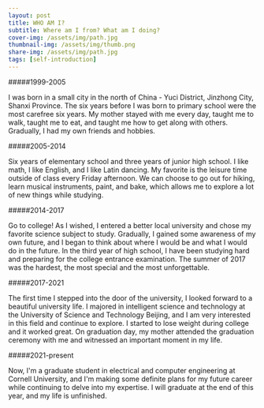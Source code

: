 ```yaml
---
layout: post
title: WHO AM I?
subtitle: Where am I from? What am I doing?
cover-img: /assets/img/path.jpg
thumbnail-img: /assets/img/thumb.png
share-img: /assets/img/path.jpg
tags: [self-introduction]
---
```


#####1999-2005

I was born in a small city in the north of China - Yuci District, Jinzhong City, Shanxi Province. The six years before I was born to primary school were the most carefree six years. My mother stayed with me every day, taught me to walk, taught me to eat, and taught me how to get along with others. Gradually, I had my own friends and hobbies.

#####2005-2014

Six years of elementary school and three years of junior high school. I like math, I like English, and I like Latin dancing. My favorite is the leisure time outside of class every Friday afternoon. We can choose to go out for hiking, learn musical instruments, paint, and bake, which allows me to explore a lot of new things while studying.

#####2014-2017

Go to college! As I wished, I entered a better local university and chose my favorite science subject to study. Gradually, I gained some awareness of my own future, and I began to think about where I would be and what I would do in the future. In the third year of high school, I have been studying hard and preparing for the college entrance examination. The summer of 2017 was the hardest, the most special and the most unforgettable.

#####2017-2021

The first time I stepped into the door of the university, I looked forward to a beautiful university life. I majored in intelligent science and technology at the University of Science and Technology Beijing, and I am very interested in this field and continue to explore. I started to lose weight during college and it worked great. On graduation day, my mother attended the graduation ceremony with me and witnessed an important moment in my life.

#####2021-present

Now, I'm a graduate student in electrical and computer engineering at Cornell University, and I'm making some definite plans for my future career while continuing to delve into my expertise. I will graduate at the end of this year, and my life is unfinished.